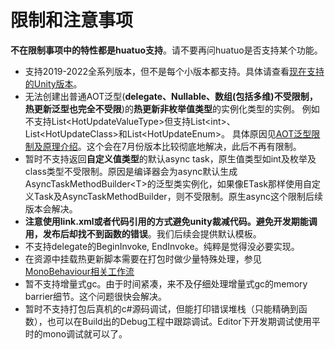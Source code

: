 
# 限制和注意事项

**不在限制事项中的特性都是huatuo支持**。请不要再问huatuo是否支持某个功能。

- 支持2019-2022全系列版本，但不是每个小版本都支持。具体请查看[现在支持的Unity版本](support_versions.md)。
- 无法创建出普通AOT泛型(**delegate、Nullable、数组(包括多维)不受限制，热更新泛型也完全不受限**)的**热更新非枚举值类型**的实例化类型的实例。 例如不支持List&lt;HotUpdateValueType&gt;但支持List&lt;int&gt;、List&lt;HotUpdateClass&gt;和List&lt;HotUpdateEnum&gt;。 具体原因见[AOT泛型限制及原理介绍](generic_limit.md)。这个会在7月份版本比较彻底地解决，此后不再有限制。
- 暂时不支持返回**自定义值类型**的默认async task，原生值类型如int及枚举及class类型不受限制。原因是编译器会为async默认生成 AsyncTaskMethodBuilder&lt;T&gt;的泛型类实例化，如果像ETask那样使用自定义Task及AsyncTaskMethodBuilder，则不受限制。原生async这个限制后续版本会解决。
- **注意使用link.xml或者代码引用的方式避免unity裁减代码。避免开发期能调用，发布后却找不到函数的错误**。我们后续会提供默认模板。
- 不支持delegate的BeginInvoke, EndInvoke。纯粹是觉得没必要实现。
- 在资源中挂载热更新脚本需要在打包时做少量特殊处理，参见[MonoBehaviour相关工作流](./MonoBehaviour.md)
- 暂不支持增量式gc。由于时间紧凑，来不及仔细处理增量式gc的memory barrier细节。这个问题很快会解决。
- 暂时不支持打包后真机的c#源码调试，但能打印错误堆栈（只能精确到函数），也可以在Build出的Debug工程中跟踪调试。Editor下开发期调试使用平时的mono调试就可以了。
